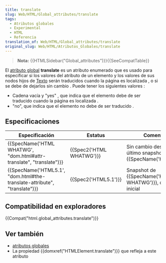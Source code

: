```yaml
---
title: translate
slug: Web/HTML/Global_attributes/translate
tags:
  - Atributos globales
  - Experimental
  - HTML
  - Referencia
translation_of: Web/HTML/Global_attributes/translate
original_slug: Web/HTML/Atributos_Globales/translate
---
```

> **Nota:** {{HTMLSidebar("Global_attributes")}}{{SeeCompatTable}}

El [atributo global](/es/docs/Web/HTML/Atributos_Globales) **translate** es un atributo enumerado que es usado para especificar si los valores del atributo de un elemento y los valores de sus nodos hijos de [Texto](https://html.spec.whatwg.org/multipage/infrastructure.html#text) serán traducidos cuando la página es localizada , o si se debe de dejarlos sin cambio . Puede tener los siguientes valores :

- Cadena vacía y "yes" , que indica que el elemento debe de ser traducido cuando la página es localizada .
- "no", que indica que el elemento no debe de ser traducido .

## Especificaciones

| Especificación                                                                                   | Estatus                          | Comentario                                                            |
| ------------------------------------------------------------------------------------------------ | -------------------------------- | --------------------------------------------------------------------- |
| {{SpecName('HTML WHATWG', "dom.html#attr-translate", "translate")}}         | {{Spec2('HTML WHATWG')}} | Sin cambio desde el último snapshot, {{SpecName('HTML5.1')}} |
| {{SpecName('HTML5.1', "dom.html#the-translate-attribute", "translate")}} | {{Spec2('HTML5.1')}}     | Snapshot de {{SpecName('HTML WHATWG')}}, definición inicial  |

## Compatibilidad en exploradores

{{Compat("html.global_attributes.translate")}}

## Ver también

- [atributos globales](/es/docs/Web/HTML/Atributos_Globales)
- La propiedad {{domxref("HTMLElement.translate")}} que refleja a este atributo
